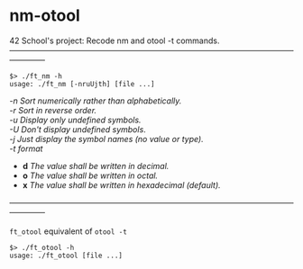 # nm-otool
42 School's project: Recode nm and otool -t commands.
–––––––––––––––––––––––––––––––––––––––––––––––––––––––––––––––––––––––––––––––––
```
$> ./ft_nm -h
usage: ./ft_nm [-nruUjth] [file ...]
```

*-n     Sort numerically rather than alphabetically.*<br/>
*-r     Sort in reverse order.*<br/>
*-u     Display only undefined symbols.*<br/>
*-U     Don't display undefined symbols*.<br/>
*-j     Just display the symbol names (no value or type).*<br/>
*-t     format*<br/>
- **d**      *The value shall be written in decimal.*<br/>
- **o**      *The value shall be written in octal.*<br/>
- **x**      *The value shall be written in hexadecimal (default).*<br/>

–––––––––––––––––––––––––––––––––––––––––––––––––––––––––––––––––––––––––––––––––
<br/><br/>
`ft_otool` equivalent of `otool -t`<br/>
```
$> ./ft_otool -h
usage: ./ft_otool [file ...]
```
